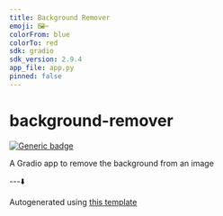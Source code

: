 ```yaml
---
title: Background Remover
emoji: 🖼️✂️
colorFrom: blue
colorTo: red
sdk: gradio
sdk_version: 2.9.4
app_file: app.py
pinned: false
---
```


# background-remover

[![Generic badge](https://img.shields.io/badge/🤗-Open%20In%20Spaces-blue.svg)](https://huggingface.co/spaces/nateraw/background-remover)

A Gradio app to remove the background from an image

---⬇️

Autogenerated using [this template](https://github.com/nateraw/spaces-template)

